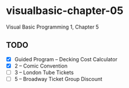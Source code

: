 # visualbasic-chapter-05
Visual Basic Programming 1, Chapter 5

## TODO
- [X] Guided Program – Decking Cost Calculator
- [X] 2 – Comic Convention
- [ ] 3 – London Tube Tickets
- [ ] 5 – Broadway Ticket Group Discount
